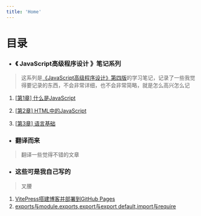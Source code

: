```yaml
---
title: 'Home'
---
```

<!-- # 感谢你看我的博客. -->

# 目录

- ### 《 JavaScript高级程序设计 》笔记系列


> 这系列是[《JavaScript高级程序设计》第四版](https://www.ituring.com.cn/book/2472)的学习笔记，记录了一些我觉得要记录的东西，不会非常详细，也不会非常简略，就是怎么高兴怎么记
>

1. [[第1章] 什么是JavaScript](/JsNote/1)

2. [[第2章] HTML中的JavaScript](/JsNote/2)
3. [[第3章] 语言基础](/JsNote/3)



- ### 翻译而来

> 翻译一些觉得不错的文章



- ### 这些可是我自己写的

> 叉腰

1. [VitePress搭建博客并部署到GitHub Pages](/vitepress-blog-setup.md)
2. [exports与module.exports,export与export default,import与require](/export-import.md)

